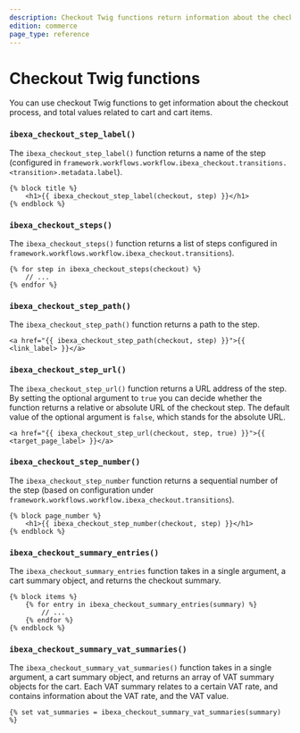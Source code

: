 ```yaml
---
description: Checkout Twig functions return information about the checkout process, and total values related to cart and cart items.
edition: commerce
page_type: reference
---
```


# Checkout Twig functions

You can use checkout Twig functions to get information about the checkout process, and total values related to cart and cart items.

### `ibexa_checkout_step_label()`

The `ibexa_checkout_step_label()` function returns a name of the step (configured in `framework.workflows.workflow.ibexa_checkout.transitions.<transition>.metadata.label`).

``` html+twig
{% block title %}
    <h1>{{ ibexa_checkout_step_label(checkout, step) }}</h1>
{% endblock %}
```

### `ibexa_checkout_steps()`

The `ibexa_checkout_steps()` function returns a list of steps configured in `framework.workflows.workflow.ibexa_checkout.transitions`).

``` html+twig
{% for step in ibexa_checkout_steps(checkout) %}
    // ...
{% endfor %}
```

### `ibexa_checkout_step_path()`

The `ibexa_checkout_step_path()` function returns a path to the step.

``` html+twig
<a href="{{ ibexa_checkout_step_path(checkout, step) }}">{{ <link_label> }}</a>
```

### `ibexa_checkout_step_url()`

The `ibexa_checkout_step_url()` function returns a URL address of the step.
By setting the optional argument to `true` you can decide whether the function returns a relative or absolute URL of the checkout step.
The default value of the optional argument is `false`, which stands for the absolute URL.

``` html+twig
<a href="{{ ibexa_checkout_step_url(checkout, step, true) }}">{{ <target_page_label> }}</a>
```

### `ibexa_checkout_step_number()`

The `ibexa_checkout_step_number` function returns a sequential number of the step (based on configuration under `framework.workflows.workflow.ibexa_checkout.transitions`).

``` html+twig
{% block page_number %}
    <h1>{{ ibexa_checkout_step_number(checkout, step) }}</h1>
{% endblock %}
```

### `ibexa_checkout_summary_entries()`

The `ibexa_checkout_summary_entries` function takes in a single argument, a cart summary object, and returns the checkout summary.

``` html+twig
{% block items %}
    {% for entry in ibexa_checkout_summary_entries(summary) %}
        // ...
    {% endfor %}
{% endblock %}
```

### `ibexa_checkout_summary_vat_summaries()`

The `ibexa_checkout_summary_vat_summaries()` function takes in a single argument, a cart summary object, and returns an array of VAT summary objects for the cart.
Each VAT summary relates to a certain VAT rate, and contains information about the VAT rate, and the VAT value.

``` html+twig
{% set vat_summaries = ibexa_checkout_summary_vat_summaries(summary) %}
```
